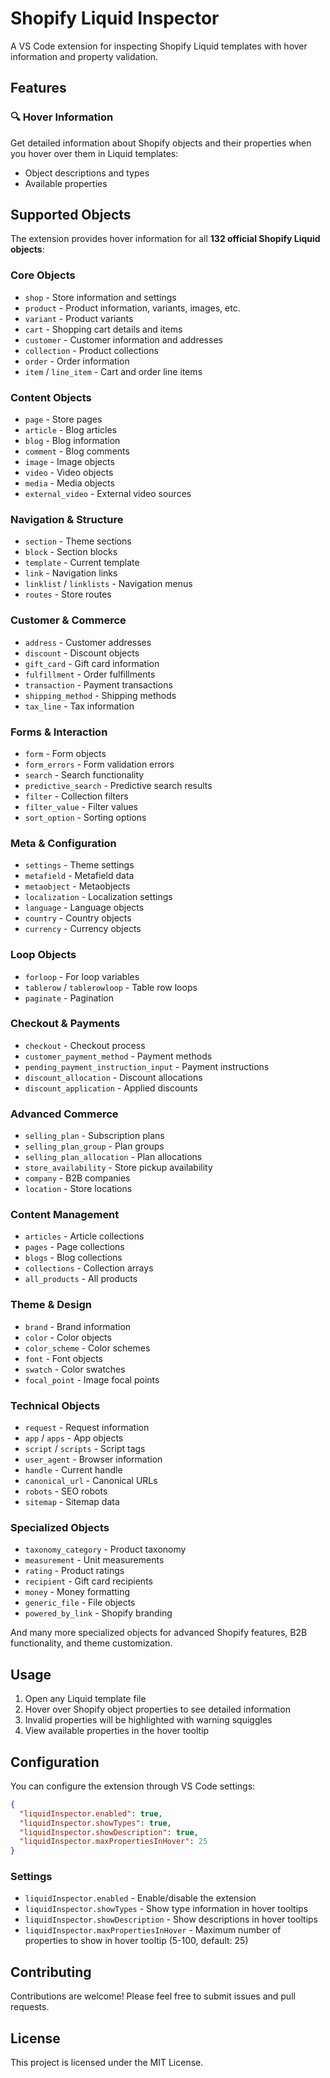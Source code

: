 # Shopify Liquid Inspector

A VS Code extension for inspecting Shopify Liquid templates with hover information and property validation.

## Features

### 🔍 Hover Information

Get detailed information about Shopify objects and their properties when you hover over them in Liquid templates:

- Object descriptions and types
- Available properties

## Supported Objects

The extension provides hover information for all **132 official Shopify Liquid objects**:

### Core Objects

- `shop` - Store information and settings
- `product` - Product information, variants, images, etc.
- `variant` - Product variants
- `cart` - Shopping cart details and items
- `customer` - Customer information and addresses
- `collection` - Product collections
- `order` - Order information
- `item` / `line_item` - Cart and order line items

### Content Objects

- `page` - Store pages
- `article` - Blog articles
- `blog` - Blog information
- `comment` - Blog comments
- `image` - Image objects
- `video` - Video objects
- `media` - Media objects
- `external_video` - External video sources

### Navigation & Structure

- `section` - Theme sections
- `block` - Section blocks
- `template` - Current template
- `link` - Navigation links
- `linklist` / `linklists` - Navigation menus
- `routes` - Store routes

### Customer & Commerce

- `address` - Customer addresses
- `discount` - Discount objects
- `gift_card` - Gift card information
- `fulfillment` - Order fulfillments
- `transaction` - Payment transactions
- `shipping_method` - Shipping methods
- `tax_line` - Tax information

### Forms & Interaction

- `form` - Form objects
- `form_errors` - Form validation errors
- `search` - Search functionality
- `predictive_search` - Predictive search results
- `filter` - Collection filters
- `filter_value` - Filter values
- `sort_option` - Sorting options

### Meta & Configuration

- `settings` - Theme settings
- `metafield` - Metafield data
- `metaobject` - Metaobjects
- `localization` - Localization settings
- `language` - Language objects
- `country` - Country objects
- `currency` - Currency objects

### Loop Objects

- `forloop` - For loop variables
- `tablerow` / `tablerowloop` - Table row loops
- `paginate` - Pagination

### Checkout & Payments

- `checkout` - Checkout process
- `customer_payment_method` - Payment methods
- `pending_payment_instruction_input` - Payment instructions
- `discount_allocation` - Discount allocations
- `discount_application` - Applied discounts

### Advanced Commerce

- `selling_plan` - Subscription plans
- `selling_plan_group` - Plan groups
- `selling_plan_allocation` - Plan allocations
- `store_availability` - Store pickup availability
- `company` - B2B companies
- `location` - Store locations

### Content Management

- `articles` - Article collections
- `pages` - Page collections
- `blogs` - Blog collections
- `collections` - Collection arrays
- `all_products` - All products

### Theme & Design

- `brand` - Brand information
- `color` - Color objects
- `color_scheme` - Color schemes
- `font` - Font objects
- `swatch` - Color swatches
- `focal_point` - Image focal points

### Technical Objects

- `request` - Request information
- `app` / `apps` - App objects
- `script` / `scripts` - Script tags
- `user_agent` - Browser information
- `handle` - Current handle
- `canonical_url` - Canonical URLs
- `robots` - SEO robots
- `sitemap` - Sitemap data

### Specialized Objects

- `taxonomy_category` - Product taxonomy
- `measurement` - Unit measurements
- `rating` - Product ratings
- `recipient` - Gift card recipients
- `money` - Money formatting
- `generic_file` - File objects
- `powered_by_link` - Shopify branding

And many more specialized objects for advanced Shopify features, B2B functionality, and theme customization.

## Usage

1. Open any Liquid template file
2. Hover over Shopify object properties to see detailed information
3. Invalid properties will be highlighted with warning squiggles
4. View available properties in the hover tooltip

## Configuration

You can configure the extension through VS Code settings:

```json
{
  "liquidInspector.enabled": true,
  "liquidInspector.showTypes": true,
  "liquidInspector.showDescription": true,
  "liquidInspector.maxPropertiesInHover": 25
}
```

### Settings

- `liquidInspector.enabled` - Enable/disable the extension
- `liquidInspector.showTypes` - Show type information in hover tooltips
- `liquidInspector.showDescription` - Show descriptions in hover tooltips
- `liquidInspector.maxPropertiesInHover` - Maximum number of properties to show in hover tooltip (5-100, default: 25)

## Contributing

Contributions are welcome! Please feel free to submit issues and pull requests.

## License

This project is licensed under the MIT License.
